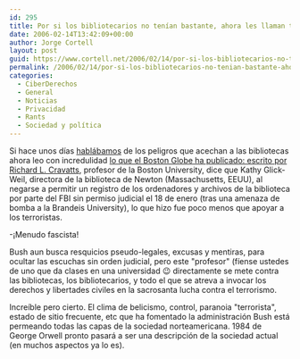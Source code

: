 ```yaml
---
id: 295
title: Por si los bibliotecarios no tení­an bastante, ahora les llaman terroristas
date: 2006-02-14T13:42:09+00:00
author: Jorge Cortell
layout: post
guid: https://www.cortell.net/2006/02/14/por-si-los-bibliotecarios-no-tenian-bastante-ahora-les-llaman-terroristas/
permalink: /2006/02/14/por-si-los-bibliotecarios-no-tenian-bastante-ahora-les-llaman-terroristas/
categories:
  - CiberDerechos
  - General
  - Noticias
  - Privacidad
  - Rants
  - Sociedad y polí­tica
---
```

Si hace unos dí­as [hablábamos](https://www.cortell.net/2006/02/08/amenazas-para-las-bibliotecas-drm-canones/) de los peligros que acechan a las bibliotecas ahora leo con incredulidad [lo que el Boston Globe ha publicado: escrito por Richard L. Cravatts](https://www.boston.com/news/globe/editorial_opinion/oped/articles/2006/02/06/when_librarians_protect_terrorists/), profesor de la Boston University, dice que Kathy Glick-Weil, directora de la biblioteca de Newton (Massachusetts, EEUU), al negarse a permitir un registro de los ordenadores y archivos de la biblioteca por parte del FBI sin permiso judicial el 18 de enero (tras una amenaza de bomba a la Brandeis University), lo que hizo fue poco menos que apoyar a los terroristas.

-¡Menudo fascista!

Bush aun busca resquicios pseudo-legales, excusas y mentiras, para ocultar las escuchas sin orden judicial, pero este "profesor" (fí­ense ustedes de uno que da clases en una universidad 😉 directamente se mete contra las bibliotecas, los bibliotecarios, y todo el que se atreva a invocar los derechos y libertades civiles en la sacrosanta lucha contra el terrorismo.

Increí­ble pero cierto. El clima de belicismo, control, paranoia "terrorista", estado de sitio frecuente, etc que ha fomentado la administración Bush está permeando todas las capas de la sociedad norteamericana. 1984 de George Orwell pronto pasará a ser una descripción de la sociedad actual (en muchos aspectos ya lo es).
